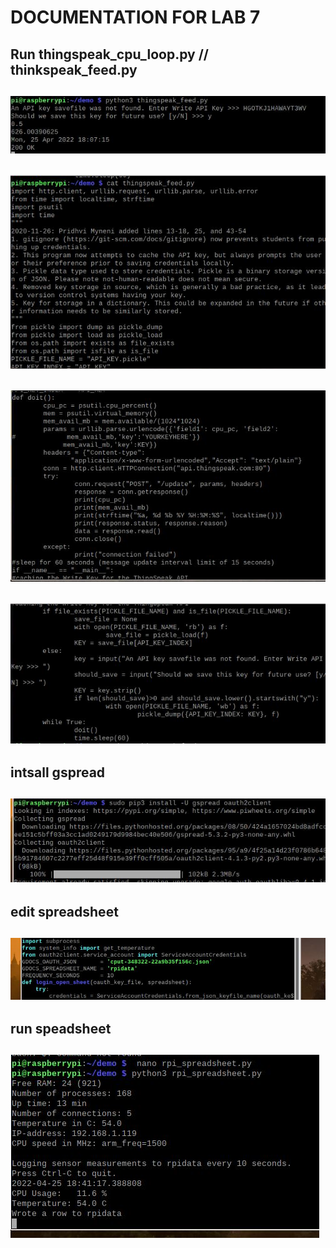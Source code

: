 # DOCUMENTATION FOR LAB 7

## Run thingspeak_cpu_loop.py // thinkspeak_feed.py 
## ![Run](pics/thingspeak.JPG)
## ![feed](pics/feed1.JPG)
## ![feed2](pics/feed2.JPG)
## ![feed3](pics/feed3.JPG)

## intsall gspread
## ![install](pics/doqnload.JPG)

## edit spreadsheet
## ![edit](pics/edit.JPG)

## run speadsheet
## ![run](pics/run.JPG)
